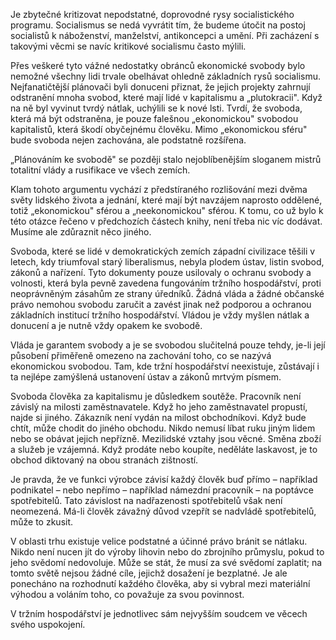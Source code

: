 Je zbytečné kritizovat nepodstatné, doprovodné rysy socialistického programu. Socialismus se nedá vyvrátit tím, že budeme útočit na postoj socialistů k náboženství, manželství, antikoncepci a umění. Při zacházení s takovými věcmi se navíc kritikové socialismu často mýlili.

Přes veškeré tyto vážné nedostatky obránců ekonomické svobody bylo nemožné všechny lidi trvale obelhávat ohledně základních rysů socialismu. Nejfanatičtější plánovači byli donuceni přiznat, že jejich projekty zahrnují odstranění mnoha svobod, které mají lidé v kapitalismu a „plutokracii". Když na ně byl vyvinut tvrdý nátlak, uchýlili se k nové lsti. Tvrdí, že svoboda, která má být odstraněna, je pouze falešnou „ekonomickou" svobodou kapitalistů, která škodí obyčejnému člověku. Mimo „ekonomickou sféru" bude svoboda nejen zachována, ale podstatně rozšířena.

„Plánováním ke svobodě" se později stalo nejoblíbenějším sloganem mistrů totalitní vlády a rusifikace ve všech zemích.

Klam tohoto argumentu vychází z předstíraného rozlišování mezi dvěma světy lidského života a jednání, které mají být navzájem naprosto oddělené, totiž „ekonomickou" sférou a „neekonomickou" sférou. K tomu, co už bylo k této otázce řečeno v předchozích částech knihy, není třeba nic víc dodávat. Musíme ale zdůraznit něco jiného.

Svoboda, které se lidé v demokratických zemích západní civilizace těšili v letech, kdy triumfoval starý liberalismus, nebyla plodem ústav, listin svobod, zákonů a nařízení. Tyto dokumenty pouze usilovaly o ochranu svobody a volnosti, která byla pevně zavedena fungováním tržního hospodářství, proti neoprávněným zásahům ze strany úředníků. Žádná vláda a žádné občanské právo nemohou svobodu zaručit a zavést jinak než podporou a ochranou základních institucí tržního hospodářství. Vládou je vždy myšlen nátlak a donucení a je nutně vždy opakem ke svobodě.

Vláda je garantem svobody a je se svobodou slučitelná pouze tehdy, je-li její působení přiměřeně omezeno na zachování toho, co se nazývá ekonomickou svobodou. Tam, kde tržní hospodářství neexistuje, zůstávají i ta nejlépe zamýšlená ustanovení ústav a zákonů mrtvým písmem.

Svoboda člověka za kapitalismu je důsledkem soutěže. Pracovník není závislý na milosti zaměstnavatele. Když ho jeho zaměstnavatel propustí, najde si jiného. Zákazník není vydán na milost obchodníkovi. Když bude chtít, může chodit do jiného obchodu. Nikdo nemusí líbat ruku jiným lidem nebo se obávat jejich nepřízně. Mezilidské vztahy jsou věcné. Směna zboží a služeb je vzájemná. Když prodáte nebo koupíte, neděláte laskavost, je to obchod diktovaný na obou stranách zištností.

Je pravda, že ve funkci výrobce závisí každý člověk buď přímo – například podnikatel – nebo nepřímo – například námezdní pracovník – na poptávce spotřebitelů. Tato závislost na nadřazenosti spotřebitelů však není neomezená. Má-li člověk závažný důvod vzepřít se nadvládě spotřebitelů, může to zkusit.

V oblasti trhu existuje velice podstatné a účinné právo bránit se nátlaku. Nikdo není nucen jít do výroby lihovin nebo do zbrojního průmyslu, pokud to jeho svědomí nedovoluje. Může se stát, že musí za své svědomí zaplatit; na tomto světě nejsou žádné cíle, jejichž dosažení je bezplatné. Je ale ponecháno na rozhodnutí každého člověka, aby si vybral mezi materiální výhodou a voláním toho, co považuje za svou povinnost.

V tržním hospodářství je jednotlivec sám nejvyšším soudcem ve věcech svého uspokojení.
